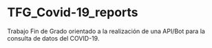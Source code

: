 # TFG_Covid-19_reports
Trabajo Fin de Grado orientado a la realización de una API/Bot para la consulta de datos del COVID-19.
